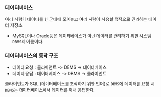 ### 데이터베이스

여러 사람이 데이터를 한 군데에 모아놓고 여러 사람이 사용할 목적으로 관리하는 데이터 저장소.

- MySQL이나 Oracle등은 데이터베이스가 아닌 데이터를 관리하기 위한 시스템 `DBMS`의 이름이다.

### 데이터베이스의 동작 구조

- 데이터 요청 : 클라이언트 -> DBMS -> 데이터베이스
- 데이터 응답 : 데이터베이스 -> DBMS -> 클라이언트

클라이언트가 SQL (데이터베이스를 조작하기 위한 언어)로 `DBMS`에 데이터를 요청 시 `DBMS`는 데이터베이스에서 데이터를 꺼내 응답한다.